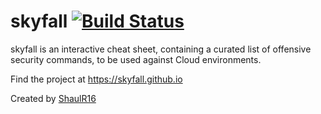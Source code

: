 # skyfall [![Build Status][]][travis]

[Build Status]: https://travis-ci.org/skyfall/skyfall.github.io.svg?branch=master
[travis]: https://travis-ci.org/skyfall/skyfall.github.io

skyfall is an interactive cheat sheet, containing a curated list of offensive security commands, to be used against Cloud environments.

Find the project at https://skyfall.github.io

Created by [ShaulR16](https://twitter.com/x)

